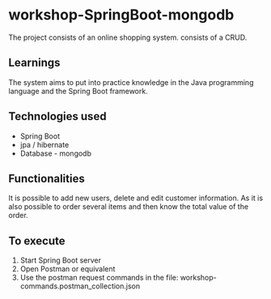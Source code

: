 # workshop-SpringBoot-mongodb

The project consists of an online shopping system. consists of a CRUD.

## Learnings

The system aims to put into practice knowledge in the Java programming language and the Spring Boot framework.

## Technologies used
- Spring Boot
- jpa / hibernate
- Database - mongodb

## Functionalities

It is possible to add new users, delete and edit customer information. As it is also possible to order several items and then know the total value of the order.

## To execute

1. Start Spring Boot server
2. Open Postman or equivalent
3. Use the postman request commands in the file: workshop-commands.postman_collection.json
